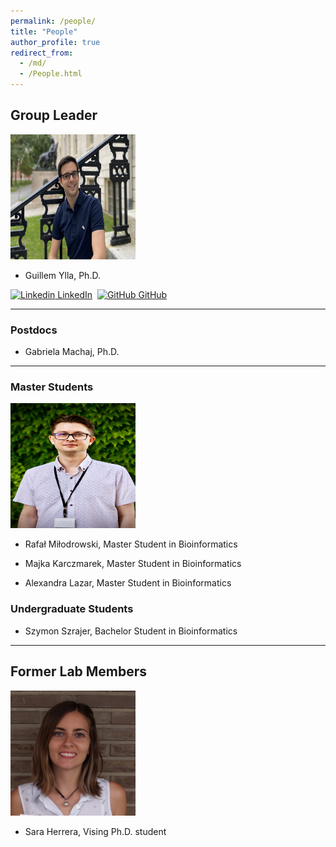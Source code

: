 ```yaml
---
permalink: /people/
title: "People"
author_profile: true
redirect_from: 
  - /md/
  - /People.html
---
```



## Group Leader


<img src="../images/Ylla_Harvard1.jpg" alt="Ylla" width="200" height="200"/>

- Guillem Ylla, Ph.D.


[![Linkedin](https://i.stack.imgur.com/gVE0j.png) LinkedIn](https://www.linkedin.com/in/gylla)&nbsp;
[![GitHub](https://i.stack.imgur.com/tskMh.png) GitHub](https://github.com/guillemylla)

---

### Postdocs

- Gabriela Machaj, Ph.D.

---

### Master Students

<img src="../images/Rafal_M.png" alt="Sara" width="200" height="200"/>

- Rafał Miłodrowski, Master Student in Bioinformatics

- Majka Karczmarek, Master Student in Bioinformatics

- Alexandra Lazar, Master Student in Bioinformatics

### Undergraduate Students

- Szymon Szrajer, Bachelor Student in Bioinformatics


---

## Former Lab Members


<img src="../images/sara.jpg" alt="Sara" width="200" height="200"/>

- Sara Herrera, Vising Ph.D. student
